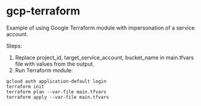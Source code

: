 # gcp-terraform
Example of using Google Terraform module with impersonation of a service account.

Steps:
1. Replace project_id, target_service_account, bucket_name in main.tfvars file with values from the output.
2. Run Terraform module:
```
gcloud auth application-default login
terraform init
terraform plan --var-file main.tfvars
terraform apply --var-file main.tfvars
```
